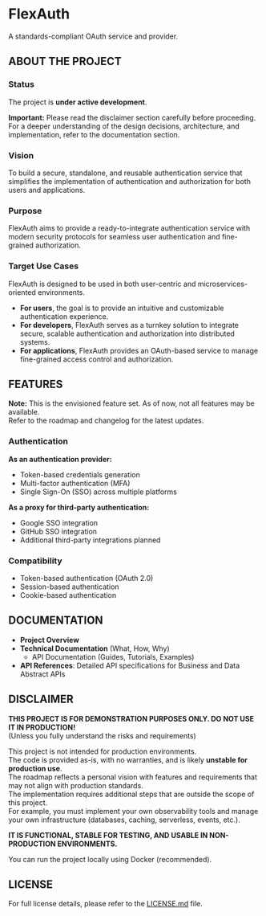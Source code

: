 # FlexAuth

A standards-compliant OAuth service and provider.

## ABOUT THE PROJECT

### Status

The project is **under active development**.

**Important:** Please read the disclaimer section carefully before proceeding.  
For a deeper understanding of the design decisions, architecture, and implementation, refer to the documentation section.

### Vision

To build a secure, standalone, and reusable authentication service that simplifies the implementation of authentication and authorization for both users and applications.

### Purpose

FlexAuth aims to provide a ready-to-integrate authentication service with modern security protocols for seamless user authentication and fine-grained authorization.

### Target Use Cases

FlexAuth is designed to be used in both user-centric and microservices-oriented environments.

- **For users**, the goal is to provide an intuitive and customizable authentication experience.
- **For developers**, FlexAuth serves as a turnkey solution to integrate secure, scalable authentication and authorization into distributed systems.
- **For applications**, FlexAuth provides an OAuth-based service to manage fine-grained access control and authorization.

## FEATURES

**Note:** This is the envisioned feature set. As of now, not all features may be available.  
Refer to the roadmap and changelog for the latest updates.

### Authentication

**As an authentication provider:**

- Token-based credentials generation
- Multi-factor authentication (MFA)
- Single Sign-On (SSO) across multiple platforms

**As a proxy for third-party authentication:**

- Google SSO integration
- GitHub SSO integration
- Additional third-party integrations planned

### Compatibility

- Token-based authentication (OAuth 2.0)
- Session-based authentication
- Cookie-based authentication

## DOCUMENTATION

- **Project Overview**
- **Technical Documentation** (What, How, Why)
  - API Documentation (Guides, Tutorials, Examples)
- **API References**: Detailed API specifications for Business and Data Abstract APIs

## DISCLAIMER

**THIS PROJECT IS FOR DEMONSTRATION PURPOSES ONLY. DO NOT USE IT IN PRODUCTION!**  
(Unless you fully understand the risks and requirements)

This project is not intended for production environments.  
The code is provided as-is, with no warranties, and is likely **unstable for production use**.  
The roadmap reflects a personal vision with features and requirements that may not align with production standards.  
The implementation requires additional steps that are outside the scope of this project.  
For example, you must implement your own observability tools and manage your own infrastructure (databases, caching, serverless, events, etc.).

**IT IS FUNCTIONAL, STABLE FOR TESTING, AND USABLE IN NON-PRODUCTION ENVIRONMENTS.**

You can run the project locally using Docker (recommended).

## LICENSE

For full license details, please refer to the [LICENSE.md](./LICENSE.md) file.
